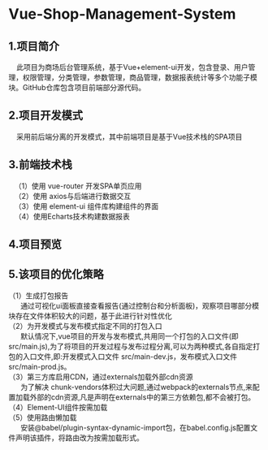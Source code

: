 # Vue-Shop-Management-System
## 1.项目简介
 &nbsp;&nbsp;&nbsp;&nbsp;此项目为商场后台管理系统，基于Vue+element-ui开发，包含登录、用户管理，权限管理，分类管理，参数管理，商品管理，数据报表统计等多个功能子模块。GitHub仓库包含项目前端部分源代码。
 
## 2.项目开发模式
&nbsp;&nbsp;&nbsp;&nbsp;采用前后端分离的开发模式，其中前端项目是基于Vue技术栈的SPA项目

## 3.前端技术栈
 &nbsp;&nbsp;&nbsp;（1）使用 vue-router 开发SPA单页应用  
 &nbsp;&nbsp;&nbsp;（2）使用 axios与后端进行数据交互  
 &nbsp;&nbsp;&nbsp;（3）使用 element-ui 组件库构建组件的界面  
 &nbsp;&nbsp;&nbsp;（4）使用Echarts技术构建数据报表  
 
## 4.项目预览

## 5.该项目的优化策略

（1）生成打包报告  
&nbsp;&nbsp;&nbsp;&nbsp;&nbsp;&nbsp;通过可视化ui面板直接查看报告(通过控制台和分析面板)，观察项目哪部分模块存在文件体积较大的问题，基于此进行针对性优化  
（2）为开发模式与发布模式指定不同的打包入口  
&nbsp;&nbsp;&nbsp;&nbsp;&nbsp;&nbsp;默认情况下,vue项目的开发与发布模式,共用同一个打包的入口文件(即src/main.js),为了将项目的开发过程与发布过程分离,可以为两种模式,各自指定打包的入口文件,即:开发模式入口文件 src/main-dev.js，发布模式入口文件 src/main-prod.js。  
（3）第三方库启用CDN，通过externals加载外部cdn资源     
&nbsp;&nbsp;&nbsp;&nbsp;&nbsp;&nbsp;为了解决 chunk-vendors体积过大问题,通过webpack的externals节点,来配置加载外部的cdn资源,凡是声明在externals中的第三方依赖包,都不会被打包。  
（4）Element-UI组件按需加载  
（5）使用路由懒加载  
&nbsp;&nbsp;&nbsp;&nbsp;&nbsp;&nbsp;安装@babel/plugin-syntax-dynamic-import包，在babel.config.js配置文件声明该插件，将路由改为按需加载形式。
